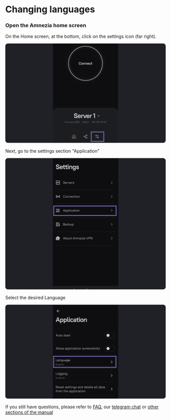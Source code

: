 # Changing languages

### Open the Amnezia home screen


On the Home screen, at the bottom, click on the settings icon (far right).

![instruction 1](https://raw.githubusercontent.com/amnezia-vpn/amnezia.org-content/master/docs/en/instructions/18_change_language/img/cl_en_1.png)

Next, go to the settings section "Application"

![instruction 1](https://raw.githubusercontent.com/amnezia-vpn/amnezia.org-content/master/docs/en/instructions/18_change_language/img/cl_en_2.png)

Select the desired Language

![instruction 1](https://raw.githubusercontent.com/amnezia-vpn/amnezia.org-content/master/docs/en/instructions/18_change_language/img/cl_en_3.png)

If you still have questions, please refer to [FAQ], our [telegram chat] or [other sections of the manual]

[amnezia-site-ext-link]: https://amnezia-web-nx1r.vercel.app
[about-int-link]: /about
[FAQ]: ../faq
[telegram chat]: https://t.me/amnezia_vpn_en
[other sections of the manual]: ../instructions











